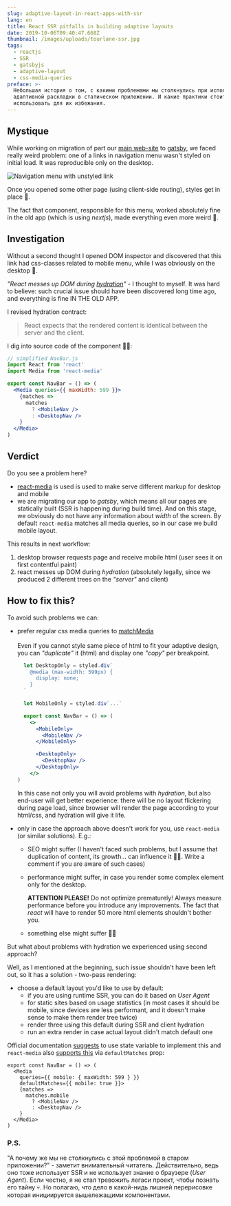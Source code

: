 ```yaml
---
slug: adaptive-layout-in-react-apps-with-ssr
lang: en
title: React SSR pitfalls in building adaptive layouts
date: 2019-10-06T09:40:47.668Z
thumbnail: /images/uploads/tourlane-ssr.jpg
tags:
  - reactjs
  - SSR
  - gatsbyjs
  - adaptive-layout
  - css-media-queries
preface: >-
  Небольшая история о том, с какими проблемами мы столкнулись при использовании
  адаптивной раскладки в статическом приложении. И какие практики стоит
  использовать для их избежания.
---
```

## Mystique

While working on migration of part our [main web-site](https://tourlane.de) to [gatsby](http://gatsbyjs.org), we faced really weird problem: one of a links in navigation menu wasn't styled on initial load. It was reproducible only on the desktop.

![Navigation menu with unstyled link](/images/uploads/broken-link.jpg "Unstyled link")

Once you opened some other page (using client-side routing), styles get in place 🤯.

The fact that component, responsible for this menu, worked absolutely fine in the old app (which is using _nextjs_), made everything even more weird 👻.

## Investigation

Without a second thought I opened DOM inspector and discovered that this link had css-classes related to mobile menu, while I was obviously on the desktop 🤪.

_"React messes up DOM during_ [_hydration_](https://ru.reactjs.org/docs/react-dom.html#hydrate)_"_ - I thought to myself. It was hard to believe: such crucial issue should have been discovered long time ago, and everything is fine IN THE OLD APP.

I revised hydration contract:

> React expects that the rendered content is identical between the server and the client.

I dig into source code of the component 🕵️‍♂️:

```jsx
// simplified NavBar.js
import React from 'react'
import Media from 'react-media'

export const NavBar = () => (
  <Media queries={{ maxWidth: 599 }}>
    {matches =>
      matches
        ? <MobileNav />
        : <DesktopNav />
    }
  </Media>
)
```

## Verdict

Do you see a problem here?

* [react-media](https://github.com/ReactTraining/react-media) is used is used to make serve different markup for desktop and mobile
* we are migrating our app to _gatsby_, which means all our pages are statically built (SSR is happening during build time). And on this stage, we obviously do not have any information about _width_ of the screen. By default `react-media` matches all media queries, so in our case we build mobile layout.

This results in next workflow:

1. desktop browser requests page and receive mobile html (user sees it on first contentful paint)
2. react messes up DOM during _hydration_ (absolutely legally, since we produced 2 different trees on the _"server"_ and client)

## How to fix this?

To avoid such problems we can:

* prefer regular css media queries to [matchMedia](https://developer.mozilla.org/en-US/docs/Web/API/Window/matchMedia)\
  \
  Even if you cannot style same piece of html to fit your adaptive design, you can _"duplicate"_ it (html) and display one _"copy"_ per breakpoint.

  ```jsx
    let DesktopOnly = styled.div`
      @media (max-width: 599px) {
        display: none;
      }
    `

    let MobileOnly = styled.div`...`

    export const NavBar = () => (
      <>
        <MobileOnly>
          <MobileNav />
        </MobileOnly>

        <DesktopOnly>
          <DesktopNav />
        </DesktopOnly>
      </>
  )
  ```
  In this case not only you will avoid problems with _hydration_, but also end-user will get better experience: there will be no layout flickering during page load, since browser will render the page according to your html/css, and hydration will give it life.

* only in case the approach above doesn't work for you, use `react-media` (or similar solutions). E.g.:
  * SEO might suffer (I haven't faced such problems, but I assume that duplication of content, its growth... can influence it 💁‍♂️. Write a comment if you are aware of such cases)
  * performance might suffer, in case you render some complex element only for the desktop.

    **ATTENTION PLEASE!** Do not optimize prematurely! Always measure performance before you introduce any improvements. The fact that _react_ will have to render 50 more html elements shouldn't bother you.
  * something else might suffer 🤷‍♂️

But what about problems with hydration we experienced using second approach?

Well, as I mentioned at the beginning, such issue shouldn't have been left out, so it has a solution - two-pass rendering:

* choose a default layout you'd like to use by default:
  * if you are using runtime SSR, you can do it based on _User Agent_
  * for static sites based on usage statistics (in most cases it should be mobile, since devices are less performant, and it doesn't make sense to make them render tree twice)
  * render three using this default during SSR and client hydration
  * run an extra render in case actual layout didn't match default one

Official documentation [suggests](https://ru.reactjs.org/docs/react-dom.html#hydrate) to use state variable to implement this and `react-media` also [supports this](https://github.com/ReactTraining/react-media#server-side-rendering-ssr) via `defaultMatches` prop:

```jsx{3-6}
export const NavBar = () => (
  <Media
    queries={{ mobile: { maxWidth: 599 } }}
    defaultMatches={{ mobile: true }}>
    {matches =>
      matches.mobile
        ? <MobileNav />
        : <DesktopNav />
    }
  </Media>
)
```

### P.S.

"А почему же мы не столкнулись с этой проблемой в старом приложении?" - заметит внимательный читатель. Действительно, ведь оно тоже использует SSR и не использует знание о браузере (_User Agent_). Если честно, я не стал тревожить легаси проект, чтобы познать его тайну 💀. Но полагаю, что дело в какой-нидь лишней перерисовке которая инициируется вышележащими компонентами.
